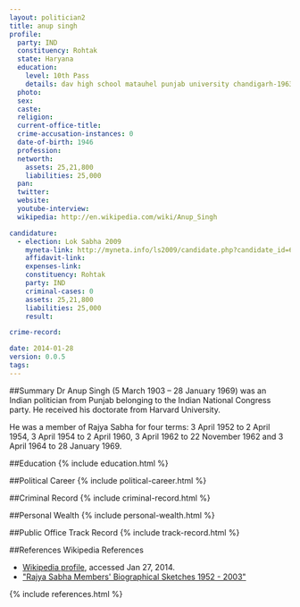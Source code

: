 ```yaml
---
layout: politician2
title: anup singh
profile: 
  party: IND
  constituency: Rohtak
  state: Haryana
  education: 
    level: 10th Pass
    details: dav high school matauhel punjab university chandigarh-1963
  photo: 
  sex: 
  caste: 
  religion: 
  current-office-title: 
  crime-accusation-instances: 0
  date-of-birth: 1946
  profession: 
  networth: 
    assets: 25,21,800
    liabilities: 25,000
  pan: 
  twitter: 
  website: 
  youtube-interview: 
  wikipedia: http://en.wikipedia.com/wiki/Anup_Singh

candidature: 
  - election: Lok Sabha 2009
    myneta-link: http://myneta.info/ls2009/candidate.php?candidate_id=6636
    affidavit-link: 
    expenses-link: 
    constituency: Rohtak 
    party: IND
    criminal-cases: 0
    assets: 25,21,800
    liabilities: 25,000
    result:  

crime-record: 

date: 2014-01-28
version: 0.0.5
tags: 
---
```

##Summary
Dr Anup Singh (5 March 1903 – 28 January 1969) was an Indian politician from Punjab belonging to the Indian National Congress party. He received his doctorate from Harvard University.

He was a member of Rajya Sabha for four terms: 3 April 1952 to 2 April 1954, 3 April 1954 to 2 April 1960, 3 April 1962 to 22 November 1962 and 3 April 1964 to 28 January 1969.


##Education
{% include education.html %}


##Political Career
{% include political-career.html %}


##Criminal Record
{% include criminal-record.html %}


##Personal Wealth
{% include personal-wealth.html %}


##Public Office Track Record
{% include track-record.html %}


##References
Wikipedia References
- [Wikipedia profile]({{page.profile.wikipedia}}), accessed Jan 27, 2014.
- ["Rajya Sabha Members' Biographical Sketches 1952 - 2003"][wiki1]

[wiki1]: http://rajyasabha.nic.in/rsnew/pre_member/1952_2003/s.pdf


{% include references.html %}